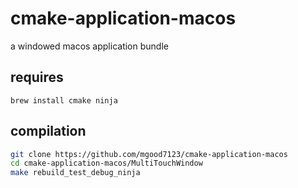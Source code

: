 # cmake-application-macos
a windowed macos application bundle

## requires
`brew install cmake ninja`

## compilation
```bash
git clone https://github.com/mgood7123/cmake-application-macos
cd cmake-application-macos/MultiTouchWindow
make rebuild_test_debug_ninja
```

